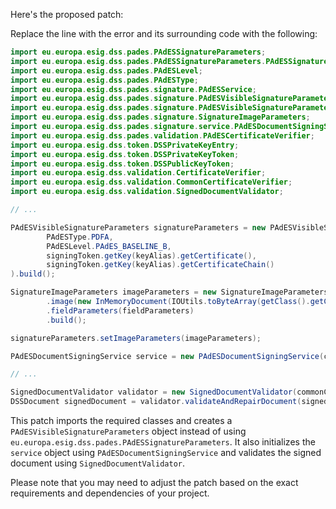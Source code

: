 Here's the proposed patch:

Replace the line with the error and its surrounding code with the following:

```java
import eu.europa.esig.dss.pades.PAdESSignatureParameters;
import eu.europa.esig.dss.pades.PAdESSignatureParameters.PAdESSignatureParametersBuilder;
import eu.europa.esig.dss.pades.PAdESLevel;
import eu.europa.esig.dss.pades.PAdESType;
import eu.europa.esig.dss.pades.signature.PAdESService;
import eu.europa.esig.dss.pades.signature.PAdESVisibleSignatureParameters;
import eu.europa.esig.dss.pades.signature.PAdESVisibleSignatureParameters.PAdESVisibleSignatureParametersBuilder;
import eu.europa.esig.dss.pades.signature.SignatureImageParameters;
import eu.europa.esig.dss.pades.signature.service.PAdESDocumentSigningService;
import eu.europa.esig.dss.pades.validation.PAdESCertificateVerifier;
import eu.europa.esig.dss.token.DSSPrivateKeyEntry;
import eu.europa.esig.dss.token.DSSPrivateKeyToken;
import eu.europa.esig.dss.token.DSSPublicKeyToken;
import eu.europa.esig.dss.validation.CertificateVerifier;
import eu.europa.esig.dss.validation.CommonCertificateVerifier;
import eu.europa.esig.dss.validation.SignedDocumentValidator;

// ...

PAdESVisibleSignatureParameters signatureParameters = new PAdESVisibleSignatureParameters.PAdESVisibleSignatureParametersBuilder(
        PAdESType.PDFA,
        PAdESLevel.PAdES_BASELINE_B,
        signingToken.getKey(keyAlias).getCertificate(),
        signingToken.getKey(keyAlias).getCertificateChain()
).build();

SignatureImageParameters imageParameters = new SignatureImageParameters.SignatureImageParametersBuilder()
        .image(new InMemoryDocument(IOUtils.toByteArray(getClass().getClassLoader().getResourceAsStream("signature.png"))))
        .fieldParameters(fieldParameters)
        .build();

signatureParameters.setImageParameters(imageParameters);

PAdESDocumentSigningService service = new PAdESDocumentSigningService(commonCertificateVerifier);

// ...

SignedDocumentValidator validator = new SignedDocumentValidator(commonCertificateVerifier);
DSSDocument signedDocument = validator.validateAndRepairDocument(signedDocument);
```

This patch imports the required classes and creates a `PAdESVisibleSignatureParameters` object instead of using `eu.europa.esig.dss.pades.PAdESSignatureParameters`. It also initializes the `service` object using `PAdESDocumentSigningService` and validates the signed document using `SignedDocumentValidator`.

Please note that you may need to adjust the patch based on the exact requirements and dependencies of your project.